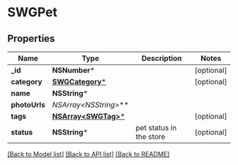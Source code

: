 # SWGPet

## Properties
Name | Type | Description | Notes
------------ | ------------- | ------------- | -------------
**_id** | **NSNumber*** |  | [optional] 
**category** | [**SWGCategory***](SWGCategory.md) |  | [optional] 
**name** | **NSString*** |  | 
**photoUrls** | **NSArray&lt;NSString*&gt;*** |  | 
**tags** | [**NSArray&lt;SWGTag&gt;***](SWGTag.md) |  | [optional] 
**status** | **NSString*** | pet status in the store | [optional] 

[[Back to Model list]](../README.md#documentation-for-models) [[Back to API list]](../README.md#documentation-for-api-endpoints) [[Back to README]](../README.md)


